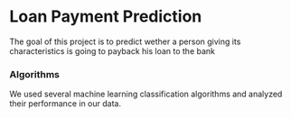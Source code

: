 # Loan Payment Prediction

The goal of this project is to predict wether a person giving its characteristics is going to payback his loan to the bank

### Algorithms
We used several machine learning classification algorithms and analyzed their performance in our data.
